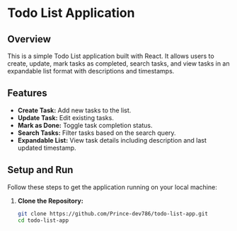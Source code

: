 # Todo List Application

## Overview
This is a simple Todo List application built with React. It allows users to create, update, mark tasks as completed, search tasks, and view tasks in an expandable list format with descriptions and timestamps.

## Features
- **Create Task:** Add new tasks to the list.
- **Update Task:** Edit existing tasks.
- **Mark as Done:** Toggle task completion status.
- **Search Tasks:** Filter tasks based on the search query.
- **Expandable List:** View task details including description and last updated timestamp.

## Setup and Run
Follow these steps to get the application running on your local machine:

1. **Clone the Repository:**
   ```bash
   git clone https://github.com/Prince-dev786/todo-list-app.git
   cd todo-list-app

